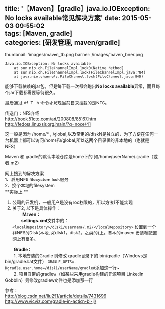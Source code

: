 title: '【Maven】【gradle】java.io.IOException: No locks available常见解决方案' 
date: 2015-05-03 09:55:02  
tags: [Maven, gradle]  
categories: [研发管理, maven/gradle]   
---

thumbnail: /images/maven_tb.png
banner: /images/maven_bner.png

    Java.io.IOException: No locks available
        at sun.nio.ch.FileChannelImpl.lock0(Native Method)
        at sun.nio.ch.FileChannelImpl.lock(FileChannelImpl.java:784)
        at java.nio.channels.FileChannel.lock(FileChannel.java:865)

能够下载依赖的jar包，但是每下载一次都会跑出**No locks available**异常，而且每个jar下载都需要等待很久。

最后通过 df   -T   -h 命令才发现当前目录挂载的是NFS。  
<!-- more -->
传送门：NFS介绍  
http://book.51cto.com/art/200808/85167.htm  
http://fedora.linuxsir.org/main/?q=node/41

这一般是因为 /home/* , /global,以及常用的/diskN是独立的，为了方便在任何一台机器上都可以访问/home和/global,所以这两个目录做的非本地的（也就是NFS）

Maven 和 gradle的默认本地仓库是home下的 如/home/userName/.gradle（或者.m2）

网上搜到的解决方案  
1、启用NFS filesystem lock服务  
2、换个本地的filesystem  
**实际上 **   
1. 公司的开发机，一般用户是没有roo权限的，所以方法1不能实现    
2. 关于2,  以下是具体操作：   
&#8195;&#8195; **Maven：**   
&#8195;&#8195;**settings.xml**文件中的： `<localRepository>/disk1/username/.m2/</localRepository>`  设置到一个非NFS的Disk(本地, 如disk1，disk2，之类的)上。基本的maven 安装和配置网上有很多。  

&#8195;&#8195;**Gradle：**    
&#8195;&#8195;1. 本地安装的Gradle 则修改   gradle目录下的 bin/gradle（Windows是bin/gradle.bat文件） 
`GRADLE_OPTS=-Dgradle.user.home=/disk1/userName/gradle#`添加这一行~  
&#8195;&#8195;2. 项目自带的gradlew（如某些采用gradle构建的开源项目 LinkedIn Gobblin）则修改gradlew文件也是添加那一行
 

参考：  
http://blog.csdn.net/liu251/article/details/7431696  
http://www.vicviz.com/gradle-in-action-bi-ji/  